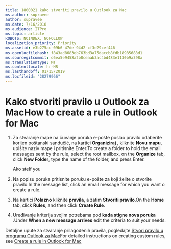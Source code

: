 ```yaml
---
title: 1800021 kako stvoriti pravilo u Outlook za Mac
ms.author: supravee
author: supravee
ms.date: 7/16/2018
ms.audience: ITPro
ms.topic: article
ROBOTS: NOINDEX, NOFOLLOW
localization_priority: Priority
ms.assetid: e3b275ac-09b6-47de-94d2-cf3e29cef446
ms.openlocfilehash: f843ad8683eb763bd3a75daccb8fdb18985688d1
ms.sourcegitcommit: d6ea5e9458a2b8ceaab3ac4bd483e1130b9a398a
ms.translationtype: MT
ms.contentlocale: hr-HR
ms.lasthandoff: 01/15/2019
ms.locfileid: "28279966"
---
```

# <a name="how-to-create-a-rule-in-outlook-for-mac"></a><span data-ttu-id="db0d2-102">Kako stvoriti pravilo u Outlook za Mac</span><span class="sxs-lookup"><span data-stu-id="db0d2-102">How to create a rule in Outlook for Mac</span></span>

1. <span data-ttu-id="db0d2-103">Za stvaranje mape na čuvanje poruka e-pošte poslao pravilo odaberite korijen poštanski sandučić, na kartici **Organiziraj** , kliknite **Novu mapu**, upišite naziv mape i pritisnite Enter.</span><span class="sxs-lookup"><span data-stu-id="db0d2-103">To create a folder to hold the email messages sent by the rule, select the root mailbox, on the **Organize** tab, click **New Folder**, type the name of the folder, and press Enter.</span></span>
    
    <span data-ttu-id="db0d2-104">Ako ste</span><span class="sxs-lookup"><span data-stu-id="db0d2-104">If you</span></span> 
    
2. <span data-ttu-id="db0d2-105">Na popisu poruka pritisnite poruku e-pošte za koji želite o stvorite pravilo.</span><span class="sxs-lookup"><span data-stu-id="db0d2-105">In the message list, click an email message for which you want o create a rule.</span></span>
    
3. <span data-ttu-id="db0d2-106">Na kartici **Polazno** kliknite **pravila**, a zatim **Stvoriti pravilo**.</span><span class="sxs-lookup"><span data-stu-id="db0d2-106">On the **Home** tab, click **Rules**, and then click **Create Rule**.</span></span>
    
4. <span data-ttu-id="db0d2-107">Uređivanje kriterija svojim potrebama pod **kada stigne nova poruka** .</span><span class="sxs-lookup"><span data-stu-id="db0d2-107">Under **When a new message arrives** edit the criteria to suit your needs.</span></span> 
    
<span data-ttu-id="db0d2-108">Detaljne upute za stvaranje prilagođenih pravila, pogledajte [Stvori pravilo u programu Outlook za Mac](https://aka.ms/AA1uy0v)</span><span class="sxs-lookup"><span data-stu-id="db0d2-108">For detailed instructions on creating custom rules, see [Create a rule in Outlook for Mac](https://aka.ms/AA1uy0v)</span></span>
  

